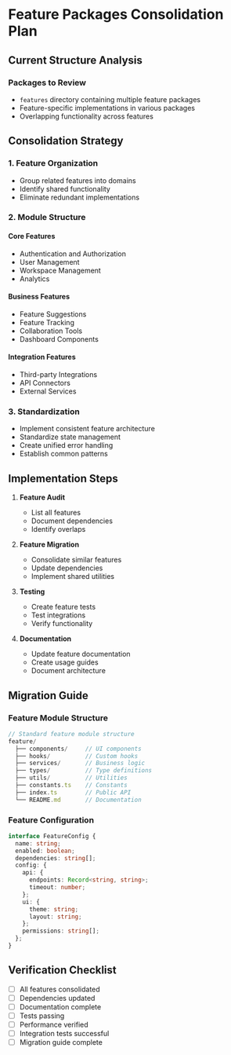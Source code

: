 # Feature Packages Consolidation Plan

## Current Structure Analysis

### Packages to Review
- `features` directory containing multiple feature packages
- Feature-specific implementations in various packages
- Overlapping functionality across features

## Consolidation Strategy

### 1. Feature Organization
- Group related features into domains
- Identify shared functionality
- Eliminate redundant implementations

### 2. Module Structure

#### Core Features
- Authentication and Authorization
- User Management
- Workspace Management
- Analytics

#### Business Features
- Feature Suggestions
- Feature Tracking
- Collaboration Tools
- Dashboard Components

#### Integration Features
- Third-party Integrations
- API Connectors
- External Services

### 3. Standardization
- Implement consistent feature architecture
- Standardize state management
- Create unified error handling
- Establish common patterns

## Implementation Steps

1. **Feature Audit**
   - List all features
   - Document dependencies
   - Identify overlaps

2. **Feature Migration**
   - Consolidate similar features
   - Update dependencies
   - Implement shared utilities

3. **Testing**
   - Create feature tests
   - Test integrations
   - Verify functionality

4. **Documentation**
   - Update feature documentation
   - Create usage guides
   - Document architecture

## Migration Guide

### Feature Module Structure
```typescript
// Standard feature module structure
feature/
  ├── components/     // UI components
  ├── hooks/          // Custom hooks
  ├── services/       // Business logic
  ├── types/          // Type definitions
  ├── utils/          // Utilities
  ├── constants.ts    // Constants
  ├── index.ts        // Public API
  └── README.md       // Documentation
```

### Feature Configuration
```typescript
interface FeatureConfig {
  name: string;
  enabled: boolean;
  dependencies: string[];
  config: {
    api: {
      endpoints: Record<string, string>;
      timeout: number;
    };
    ui: {
      theme: string;
      layout: string;
    };
    permissions: string[];
  };
}
```

## Verification Checklist

- [ ] All features consolidated
- [ ] Dependencies updated
- [ ] Documentation complete
- [ ] Tests passing
- [ ] Performance verified
- [ ] Integration tests successful
- [ ] Migration guide complete